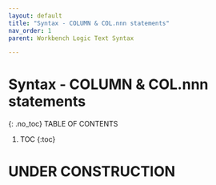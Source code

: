 ```yaml
---
layout: default
title: "Syntax - COLUMN & COL.nnn statements"
nav_order: 1
parent: Workbench Logic Text Syntax

---
```

# Syntax - COLUMN & COL.nnn statements
{: .no_toc}
TABLE OF CONTENTS 
1. TOC
{:toc}  
 
# UNDER CONSTRUCTION


